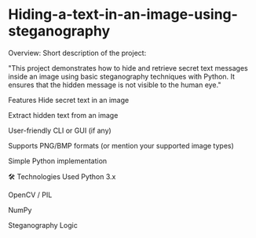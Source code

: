 # Hiding-a-text-in-an-image-using-steganography

Overview:
Short description of the project:

"This project demonstrates how to hide and retrieve secret text messages inside an image using basic steganography techniques with Python. It ensures that the hidden message is not visible to the human eye."

 Features
Hide secret text in an image

Extract hidden text from an image

User-friendly CLI or GUI (if any)

Supports PNG/BMP formats (or mention your supported image types)

Simple Python implementation

🛠️ Technologies Used
Python 3.x

OpenCV / PIL

NumPy 

Steganography Logic 
